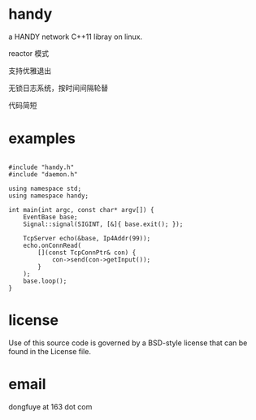 handy
====

a HANDY network C++11 libray on linux.

reactor 模式

支持优雅退出

无锁日志系统，按时间间隔轮替

代码简短

examples
====
<pre><code>
#include "handy.h"
#include "daemon.h"

using namespace std;
using namespace handy;

int main(int argc, const char* argv[]) {
    EventBase base;
    Signal::signal(SIGINT, [&]{ base.exit(); });

    TcpServer echo(&base, Ip4Addr(99));
    echo.onConnRead(
        [](const TcpConnPtr& con) { 
            con->send(con->getInput());
        }
    );
    base.loop();
}
</code></pre>
license
====
Use of this source code is governed by a BSD-style
license that can be found in the License file.

email
====
dongfuye at 163 dot com
